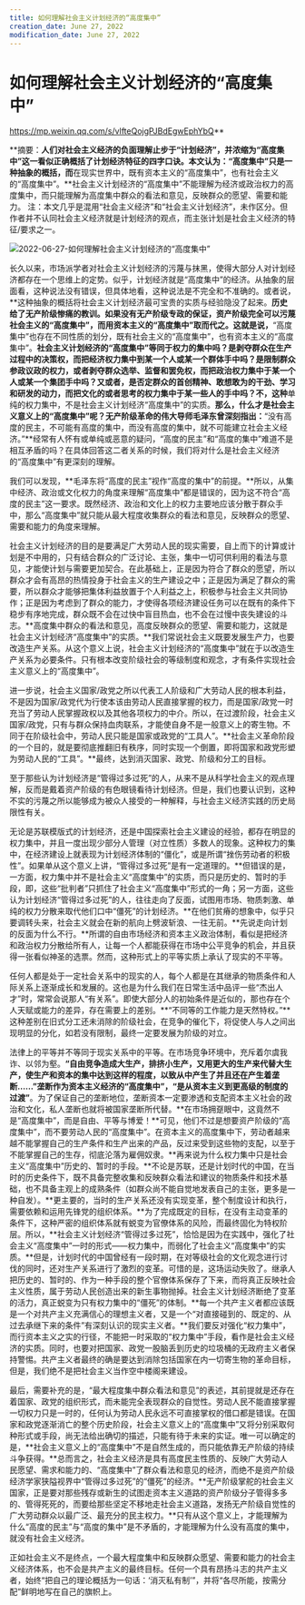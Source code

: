 ```yaml
---
title: 如何理解社会主义计划经济的“高度集中”
creation_date: June 27, 2022
modification_date: June 27, 2022
---
```



# 如何理解社会主义计划经济的“高度集中”

https://mp.weixin.qq.com/s/vlfteQojgPJBdEgwEphYbQ**

**摘要：**人们对社会主义经济的负面理解止步于“计划经济”，并浓缩为“高度集中”这一看似正确概括了计划经济特征的四字口诀。本文认为：“高度集中”只是一种抽象的概括，而**在现实世界中，既有资本主义的“高度集中”，也有社会主义的“高度集中”。**社会主义计划经济的“高度集中”不能理解为经济或政治权力的高度集中，而只能理解为高度集中群众的看法和意见，反映群众的愿望、需要和能力。
注：本文几乎是混用“社会主义经济”和“社会主义计划经济”，未作区分。但作者并不认同社会主义经济就是计划经济的观点，而主张计划是社会主义经济的特征/要求之一。

![2022-06-27-如何理解社会主义计划经济的“高度集中”](assets/2022-06-27-如何理解社会主义计划经济的“高度集中”.png)

长久以来，市场派学者对社会主义计划经济的污蔑与抹黑，使得大部分人对计划经济都存在一个思维上的定势。似乎，计划经济就是“高度集中”的经济。从抽象的层面看，这种说法没有错误，但具体地看，这种说法是不完全和不准确的。或者说，**这种抽象的概括将社会主义计划经济最可宝贵的实质与经验隐没了起来。**历史给了无产阶级惨痛的教训。如果没有无产阶级专政的保证，资产阶级完全可以污蔑社会主义的“高度集中”，而用资本主义的“高度集中”取而代之。这就是说，**“高度集中”也存在不同性质的划分，既有社会主义的“高度集中”，也有资本主义的“高度集中”。**社会主义计划经济的“高度集中”等同于权力的集中吗？是剥夺群众在生产过程中的决策权，而把经济权力集中到某一个人或某一个群体手中吗？是限制群众参政议政的权力，或者剥夺群众选举、监督和罢免权，而把政治权力集中于某一个人或某一个集团手中吗？又或者，是否定群众的首创精神、敢想敢为的干劲、学习和研发的动力，而把文化的或者思考的权力集中于某一些人的手中吗？不，这种**单纯的权力集中，不是社会主义计划经济“高度集中”的实质。**那么，什么才是社会主义意义上的“高度集中”呢？无产阶级革命的伟大导师毛泽东曾深刻指出：**“没有高度的民主，不可能有高度的集中，而没有高度的集中，就不可能建立社会主义经济。”**经常有人怀有或单纯或恶意的疑问，“高度的民主”和“高度的集中”难道不是相互矛盾的吗？在具体回答这二者关系的时候，我们将对什么是社会主义经济的“高度集中”有更深刻的理解。

我们可以发现，**毛泽东将“高度的民主”视作“高度的集中”的前提。**所以，从集中经济、政治或文化权力的角度来理解“高度集中”都是错误的，因为这不符合“高度的民主”这一要求。既然经济、政治和文化上的权力主要地应该分散于群众手中，那么“高度集中”就只能从最大程度收集群众的看法和意见，反映群众的愿望、需要和能力的角度来理解。

社会主义计划经济的目的是要满足广大劳动人民的现实需要，自上而下的计算或计划是不中用的，只有结合群众的广泛讨论、主张，集中一切可供利用的看法与意见，才能使计划与需要更加契合。在此基础上，正是因为符合了群众的愿望，所以群众才会有高昂的热情投身于社会主义的生产建设之中；正是因为满足了群众的需要，所以群众才能够把集体利益放置于个人利益之上，积极参与社会主义共同协作；正是因为考虑到了群众的能力，才使得各项经济建设任务可以在既有的条件下稳步有序地完成，群众既不会在过快中盲目热血，也不会在过慢中丧失建设的斗志。**高度集中群众的看法和意见，高度反映群众的愿望、需要和能力，这就是社会主义计划经济“高度集中”的实质。**我们常说社会主义既要发展生产力，也要改造生产关系。从这个意义上说，社会主义计划经济的“高度集中”就在于以改造生产关系为必要条件。只有根本改变阶级社会的等级制度和观念，才有条件实现社会主义意义上的“高度集中”。

进一步说，社会主义国家/政党之所以代表工人阶级和广大劳动人民的根本利益，不是因为国家/政党代为行使本该由劳动人民直接掌握的权力，而是国家/政党一时充当了劳动人民掌握政权以及其他各项权力的中介。所以，在过渡阶段，社会主义国家/政党，只有与群众保持血肉联系，才能使自身不是一般意义上的寄生物。不同于在阶级社会中，劳动人民只能是国家或政党的“工具人”。**社会主义革命阶段的一个目的，就是要彻底推翻旧有秩序，同时实现一个倒置，即将国家和政党形塑为劳动人民的“工具”。**最终，达到消灭国家、政党、阶级和分工的目标。

至于那些认为计划经济是“管得过多过死”的人，从来不是从科学社会主义的观点理解，反而是戴着资产阶级的有色眼镜看待计划经济。但是，我们也要认识到，这种不实的污蔑之所以能够成为被众人接受的一种解释，与社会主义经济实践的历史局限性有关。

无论是苏联模版式的计划经济，还是中国探索社会主义建设的经验，都存在明显的权力集中，并且一度出现少部分人管理（对立性质）多数人的现象。这种权力的集中，在经济建设上就表现为计划经济体制的“僵化”，或是所谓“挫伤劳动者的积极性”。如果单从这个意义上讲，“管得过多过死”是有一定道理的。**但错误的是，一方面，权力集中并不是社会主义“高度集中”的实质，而只是历史的、暂时的手段，即，这些“批判者”只抓住了社会主义“高度集中”形式的一角；另一方面，这些认为计划经济“管得过多过死”的人，往往走向了反面，试图用市场、物质刺激、单纯的权力分散来取代他们口中“僵死”的计划经济。**在他们贫瘠的想象中，似乎只要调转头来，社会主义就会在新的航向上劈波斩浪、一往无前。**先说走向计划的反面为什么不行。**所谓的自由市场经济和资本主义政治体制，看似是把经济和政治权力分散给所有人，让每一个人都能获得在市场中公平竞争的机会，并且获得一张看似神圣的选票。然而，这种形式上的平等实质上承认了现实的不平等。

任何人都是处于一定社会关系中的现实的人，每个人都是在其继承的物质条件和人际关系上逐渐成长和发展的。这也是为什么我们在日常生活中品评一些“杰出人才”时，常常会说那人“有关系”。即使大部分人的初始条件是近似的，那也存在个人天赋或能力的差异，存在需要上的差别。**“不同等的工作能力是天然特权。”**这种差别在旧式分工还未消除的阶级社会，在竞争的催化下，将促使人与人之间出现明显的分化，如若没有限制，最终一定要发展为阶级的对立。

法律上的平等并不等同于现实关系中的平等。在市场竞争环境中，充斥着尔虞我诈、以邻为壑。**“自由竞争造成大生产，排挤小生产，又用更大的生产来代替大生产，使生产和资本的集中达到这样的程度，以致从中产生了并且还在产生着垄断……”**垄断作为资本主义经济的“高度集中”，**“是从资本主义到更高级的制度的过渡”**。为了保证自己的垄断地位，垄断资本一定要渗透和支配资本主义社会的政治和文化，私人垄断也就将被国家垄断所代替。**在市场拥趸眼中，这竟然不是“高度集中”，而是自由、平等与博爱！**可见，他们不过是想要资产阶级的“高度集中”，而不要劳动人民的“高度集中”。在资本主义的高度集中下，劳动者越来越不能掌握自己的生产条件和生产出来的产品，反过来受到这些物的支配，以至于不能掌握自己的生存，彻底沦落为雇佣奴隶。**再来说为什么权力集中只是社会主义“高度集中”历史的、暂时的手段。**不论是苏联，还是计划时代的中国，在当时的历史条件下，既不具备完整收集和反映群众看法和建议的物质条件和技术基础，也不具备主观上的成熟条件（如群众尚不能自觉地发表自己的主张，更多是一种自发）。**更主要的，当时的生产关系还没有实现变革，整个制度设计和执行，需要依赖和运用先锋党的组织体系。**为了完成既定的目标，在没有主动变革的条件下，这种严密的组织体系就有蜕变为官僚体系的风险，而最终固化为特权阶层。所以，**社会主义计划经济“管得过多过死”，恰恰是因为在实践中，强化了社会主义“高度集中”一时的形式——权力集中，而弱化了社会主义“高度集中”的实质。**但是，计划时代的中国曾经有一段时期，在对等级社会的文化观念进行讨伐的同时，还对生产关系进行了激烈的变革。可惜的是，这场运动失败了。继承人把历史的、暂时的、作为一种手段的整个官僚体系保存了下来，而将真正反映社会主义性质，属于劳动人民创造出来的新生事物抛掉。社会主义计划经济断绝了变革的活力，真正蜕变为只有权力集中的“僵死”的体制。**每一个共产主义者都应该既是一个对共产主义充满信心的理想主义者，又是一个“对直接碰到的、既定的、从过去承继下来的条件”有深刻认识的现实主义者。**我们要反对强化“权力集中”，而行资本主义之实的行径，不能把一时采取的“权力集中”手段，看作是社会主义经济的实质。同时，也要对把国家、政党一股脑丢到历史的垃圾桶的无政府主义者保持警惕。共产主义者最终的确是要达到消除包括国家在内一切寄生物的革命目标，但是，我们绝不是把社会主义当作空中楼阁来建设。

最后，需要补充的是，“最大程度集中群众看法和意见”的表述，其前提就是还存在着国家、政党的组织形式，而未能完全表现群众的自觉性。劳动人民不能直接掌握一切权力只是一时的，任何认为劳动人民永远不可直接掌权的借口都是错误。在国家和政党逐渐消亡的整个历史阶段，社会主义意义上的“高度集中”又将分别采取何种形式或手段，尚无法给出确切的描述，只能有待于未来的实证。唯一可以确定的是，**社会主义意义上的“高度集中”不是自然生成的，而只能依靠无产阶级的持续斗争获得。**总而言之，社会主义经济是具有高度民主性质的、反映广大劳动人民愿望、需求和能力的、“高度集中”了群众看法和意见的经济，而绝不是资产阶级经济学家狭隘视界中“管得过多过死”的“僵死”的经济。**无产阶级掌舵的社会主义国家，正是要对那些残存或新生的试图走资本主义道路的资产阶级分子管得多多的、管得死死的，而要给那些坚定不移地走社会主义道路，发扬无产阶级自觉性的广大劳动群众以最广泛、最充分的民主权力。**只有从这个意义上，才能理解为什么“高度的民主”与“高度的集中”是不矛盾的，才能理解为什么没有高度的集中，就没有社会主义经济。

正如社会主义不是终点，一个最大程度集中和反映群众愿望、需要和能力的社会主义经济体系，也不会是共产主义的最终目标。任何一个具有昂扬斗志的共产主义者，始终“把自己的理论概括为一句话：‘消灭私有制’”，并将“各尽所能，按需分配”鲜明地写在自己的旗帜上。
